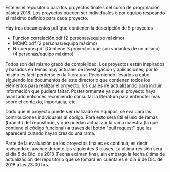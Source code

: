 Este es el repositorio para los proyectos finales del curso de progrmación básica 2018. Los proyectos pueden ser individuales o por equipo respeando el máximo definido para cada proyecto.

Hay tres documentos pdf que contienen la descripción de 5 proyectos

 - Funcion correlación.pdf (2 personas/equipo máximo)
 - MCMC.pdf (2 personas/equipo máximo)
 - N-cuerpos.pdf (Contiene 3 proyectos que son variantes de un mismo) (4 personas/equipo máximo)
 
Todos son del mismo grado de complejidad. Los proyectos están inspirados y basados en temas muy actuales de investigación y aplicaciones, por lo mismo es facil perderse en la literatura. Recomiendo llevarlos a cabo siguiendo los documentos de este directorio que contienen todos los elementos para realizar el proyecto, los cuales iré actualizando para incluir información que pudiera faltar. Posteriormemte ya que el proyecto haya avanzado entonces recomiendo consultar la literatura para entendter mas sobre el contexto, importacia, etc. 

Dado que el proyecto puede ser realizado en equipos, se evaluará las contribuciones individuales al código. Para esto será útil el uso de ramas (branch) del repositorio, y que puedan actualizar la rama maestra (la que contiene el código funcional) a traves del botón "pull request" que les aparecerá cuando hayan creado una rama. 

Parte de la evaluación de los proyectos finales es continua, es decir revisando el avance durante  las siguientes 3 clases. La última revisión será el día 5 de Dic. de 2018 (Fecha exámen fina), sin embargo la fecha última de actualización del repositorio que se tomará en cuenta es el día 9 de Dic. de 2018 a las 23:00 hrs. 






